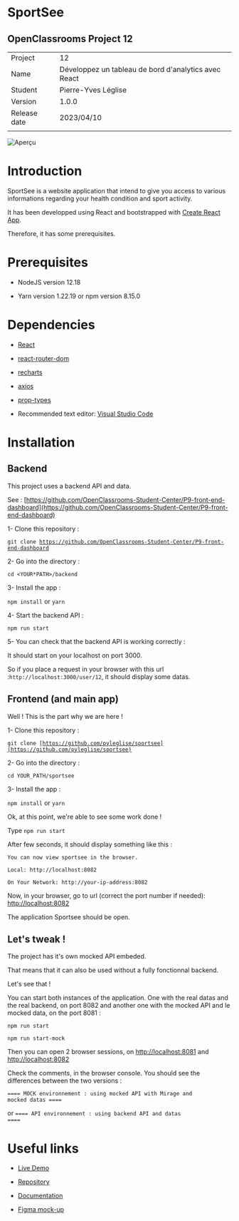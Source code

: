 # SportSee

## OpenClassrooms Project 12

|              |                                                      |
| ------------ | ---------------------------------------------------- |
| Project      | 12                                                   |
| Name         | Développez un tableau de bord d'analytics avec React |
| Student      | Pierre-Yves Léglise                                  |
| Version      | 1.0.0                                                |
| Release date | 2023/04/10                                           |
|              |                                                      |

![Aperçu](https://www.axialdata.net/oc/p12-snapshot.jpg)

# Introduction

SportSee is a website application that intend to give you access to various informations regarding your health condition and sport activity.

It has been developped using React and bootstrapped with [Create React App](https://github.com/facebook/create-react-app).

Therefore, it has some prerequisites.

# Prerequisites

- NodeJS version 12.18

- Yarn version 1.22.19 or npm version 8.15.0

# Dependencies

- [React](https://reactjs.org/)

- [react-router-dom](https://reactrouter.com/web/guides/quick-start)

- [recharts](https://recharts.org/en-US/)

- [axios](https://axios-http.com/)

- [prop-types](https://github.com/facebook/prop-types)

- Recommended text editor: [Visual Studio Code](https://code.visualstudio.com/)

# Installation

## Backend

This project uses a backend API and data.

See : [https://github.com/OpenClassrooms-Student-Center/P9-front-end-dashboard](https://github.com/OpenClassrooms-Student-Center/P9-front-end-dashboard)

1- Clone this repository :

<code>git clone https://github.com/OpenClassrooms-Student-Center/P9-front-end-dashboard</code>

2- Go into the directory :

<code>cd <YOUR\*PATH>/backend</code>

3- Install the app :

<code>npm install</code> or <code>yarn</code>

4- Start the backend API :

<code>npm run start</code>

5- You can check that the backend API is working correctly :

It should start on your localhost on port 3000.

So if you place a request in your browser with this url :<code>http://localhost:3000/user/12</code>, it should display some datas.

## Frontend (and main app)

Well ! This is the part why we are here !

1- Clone this repository :

<code>git clone [https://github.com/pyleglise/sportsee](https://github.com/pyleglise/sportsee)</code>

2- Go into the directory :

<code>cd YOUR_PATH/sportsee</code>

3- Install the app :

<code>npm install</code> or <code>yarn</code>

Ok, at this point, we're able to see some work done !

Type <code>npm run start</code>

After few seconds, it should display something like this :

<code>You can now view sportsee in the browser.\
Local: http://localhost:8082 \
On Your Network: http://your-ip-address:8082</code>

Now, in your browser, go to url (correct the port number if needed): [http://localhost:8082](http://localhost:8082)

The application Sportsee should be open.

## Let's tweak !

The project has it's own mocked API embeded.

That means that it can also be used without a fully fonctionnal backend.

Let's see that !

You can start both instances of the application. One with the real datas and the real backend, on port 8082 and another one with the mocked API and le mocked data, on the port 8081 :

<code>npm run start\
 npm run start-mock</code>

Then you can open 2 browser sessions, on [http://localhost:8081](http://localhost:8081) and [http://localhost:8082](http://localhost:8082)

Check the comments, in the browser console. You should see the differences between the two versions :

<code>==== MOCK environnement : using mocked API with Mirage and mocked datas ==== </code>

or <code>==== API environnement : using backend API and datas ====</code>

# Useful links

- [Live Demo](http://pleglise.free.fr)

- [Repository](https://github.com/pyleglise/sportsee)

- [Documentation](http://pleglise.free.fr/docs/)

- [Figma mock-up](https://www.figma.com/file/BMomGVZqLZb811mDMShpLu/UI-design-Sportify-FR?node-id=1%3A2)

